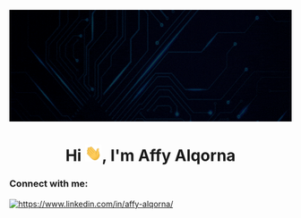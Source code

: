 <p align="center">
  <img src="https://github.com/affyalqorna10/affyalqorna10/blob/0dcdc99c8588b91e34ef344c5a058d3bff4f323c/banner.gif" height="200"/>
</p>




<h1 align="center">Hi 
  <img src="https://raw.githubusercontent.com/ABSphreak/ABSphreak/master/gifs/Hi.gif" width="30px">, I'm Affy Alqorna</h1>
<p align="center">


<h3 align="left">Connect with me:</h3>
<p align="left">
<a href="https://linkedin.com/in/https://www.linkedin.com/in/affy-alqorna/" target="blank"><img align="center" src="https://raw.githubusercontent.com/rahuldkjain/github-profile-readme-generator/master/src/images/icons/Social/linked-in-alt.svg" alt="https://www.linkedin.com/in/affy-alqorna/" height="20" width="30" /></a>
</p>
